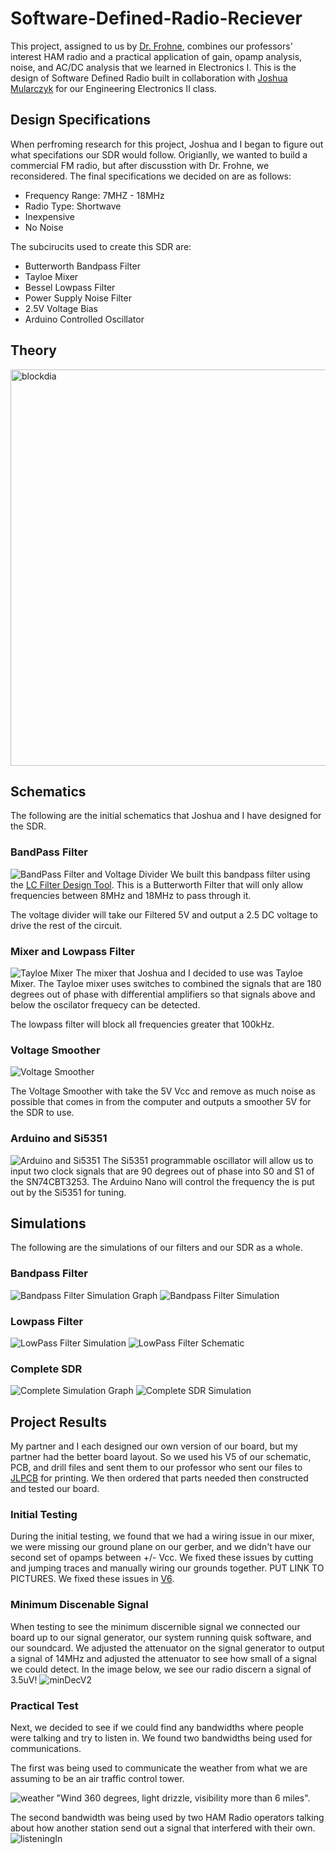 # Software-Defined-Radio-Reciever
This project, assigned to us by [Dr. Frohne](https://github.com/frohro), combines our professors' interest HAM radio and a practical application of gain, opamp analysis, noise, and AC/DC analysis that we learned in Electronics I. This is the design of Software Defined Radio built in collaboration with [Joshua Mularczyk](https://github.com/JoshuaMularczyk) for our Engineering Electronics II class.

## Design Specifications
When perfroming research for this project, Joshua and I began to figure out what specifations our SDR would follow. Origianlly, we wanted to build a commercial FM radio, but after discusstion with Dr. Frohne, we reconsidered. The final specifications we decided on are as follows:
- Frequency Range: 7MHZ - 18MHz
- Radio Type: Shortwave
- Inexpensive
- No Noise


The subcirucits used to create this SDR are: 
- Butterworth Bandpass Filter
- Tayloe Mixer
- Bessel Lowpass Filter
- Power Supply Noise Filter
- 2.5V Voltage Bias
- Arduino Controlled Oscillator

## Theory

<img width="634" alt="blockdia" src="https://user-images.githubusercontent.com/103919092/172436558-2e65173e-d889-476e-afc4-3da0d40f0bdf.PNG">

## Schematics
The following are the initial schematics that Joshua and I have designed for the SDR.

### BandPass Filter
![BandPass Filter and Voltage Divider](https://user-images.githubusercontent.com/103695977/172123798-0871c234-771f-46bd-9502-651a71eb86e6.jpg)
We built this bandpass filter using the [LC Filter Design Tool](https://rf-tools.com/lc-filter/). This is a Butterworth Filter that will only allow frequencies between 8MHz and 18MHz to pass through it.

The voltage divider will take our Filtered 5V and output a 2.5 DC voltage to drive the rest of the circuit. 

### Mixer and Lowpass Filter
![Tayloe Mixer](https://user-images.githubusercontent.com/103695977/171759381-e49fd43a-300a-4075-a9eb-c46a4cfd6736.jpg)
The mixer that Joshua and I decided to use was  Tayloe Mixer. The Tayloe mixer uses switches to combined the signals that are 180 degrees out of phase with differential amplifiers so that signals above and below the oscilator frequecy can be detected.

The lowpass filter will block all frequencies greater that 100kHz.

### Voltage Smoother
![Voltage Smoother](https://user-images.githubusercontent.com/103695977/171760121-b3ce913d-ab7f-4082-ad9f-a03cbcf7cb58.jpg)

The Voltage Smoother with take the 5V Vcc and remove as much noise as possible that comes in from the computer and outputs a smoother 5V for the SDR to use.

### Arduino and Si5351
![Arduino and Si5351](https://user-images.githubusercontent.com/103695977/171760493-9e65d962-7504-4b07-9917-c7026b6bcaa2.jpg)
The Si5351 programmable oscillator will allow us to input two clock signals that are 90 degrees out of phase into S0 and S1 of the SN74CBT3253. The Arduino Nano will control the frequency the is put out by the Si5351 for tuning.

## Simulations
The following are the simulations of our filters and our SDR as a whole.

### Bandpass Filter
![Bandpass Filter Simulation Graph](https://user-images.githubusercontent.com/103695977/172128945-2436fb08-f1e6-4906-a7a6-28c304c560f3.jpg)
![Bandpass Filter Simulation](https://user-images.githubusercontent.com/103695977/172128985-f59a6ec8-1b1a-4b8a-a930-dfc2ace7611d.jpg)


### Lowpass Filter
![LowPass Filter Simulation](https://user-images.githubusercontent.com/103695977/172126680-7654ed1c-1729-4d28-b0ac-22c0453f8cd5.jpg)
![LowPass Filter Schematic](https://user-images.githubusercontent.com/103695977/172126698-47ae7323-1dd5-43b3-99ac-888cf9888982.jpg)

### Complete SDR
![Complete Simulation Graph](https://user-images.githubusercontent.com/103695977/172208557-2a06cd88-0c1e-46c1-88f6-4b392ef950bf.jpg)
![Complete SDR Simulation](https://user-images.githubusercontent.com/103695977/172208710-ec5d7ed2-cf76-4863-a852-ea123d72f428.jpg)


## Project Results
My partner and I each designed our own version of our board, but my partner had the better board layout. So we used his V5 of our schematic, PCB, and drill files and sent them to our professor who sent our files to [JLPCB](https://jlcpcb.com/VGS?utm_source=gg_vgs&utm_medium=cpc&gclid=Cj0KCQjwqPGUBhDwARIsANNwjV4Y9aU908uwwHsgXCAJ3L9PZ44l-hPgCvsU4kgto-ll1H0iRJroh1UaAsKwEALw_wcB) for printing. We then ordered that parts needed then constructed and tested our board. 

### Initial Testing
During the initial testing, we found that we had a wiring issue in our mixer, we were missing our ground plane on our gerber, and we didn't have our second set of opamps between +/- Vcc. We fixed these issues by cutting and jumping traces and manually wiring our grounds together. PUT LINK TO PICTURES. We fixed these issues in [V6](https://github.com/cwill713/Software-Defined-Radio/tree/main/Schematic%20Files/SDRrecV6).

### Minimum Discenable Signal
When testing to see the minimum discernible signal we connected our board up to our signal generator, our system running quisk software, and our soundcard. We adjusted the attenuator on the signal generator to output a signal of 14MHz and adjusted the attenuator to see how small of a signal we could detect. In the image below, we see our radio discern a signal of 3.5uV!
![minDecV2](https://user-images.githubusercontent.com/103695977/171743162-00ffc03b-b354-496b-b6c2-f4261597c40c.png)

### Practical Test
Next, we decided to see if we could find any bandwidths where people were talking and try to listen in. We found two bandwidths being used for communications.

The first was being used to communicate the weather from what we are assuming to be an air traffic control tower. 

![weather](https://user-images.githubusercontent.com/103695977/171746787-f60b8dcc-d91d-4fa2-9dc1-e9d8d79bb7dc.png)
"Wind 360 degrees, light drizzle, visibility more than 6 miles".

The second bandwidth was being used by two HAM Radio operators talking about how another station send out a signal that interfered with their own.
![listeningIn](https://user-images.githubusercontent.com/103695977/171746851-dc1fa95d-337f-405f-911d-0fd728108ca7.png)
